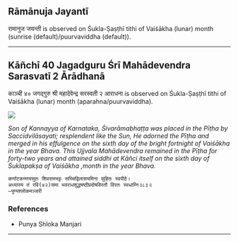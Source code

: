 ## Rāmānuja Jayantī
रामानुज जयन्ती is observed on Śukla-Ṣaṣṭhī tithi of Vaiśākha (lunar) month (sunrise (default)/puurvaviddha (default)).



---
## Kāñchī 40 Jagadguru Śrī Mahādevendra Sarasvatī 2 Ārādhanā
काञ्ची ४० जगद्गुरु श्री महादेवेन्द्र सरस्वती २ आराधना is observed on Śukla-Ṣaṣṭhī tithi of Vaiśākha (lunar) month (aparahna/puurvaviddha).

![](https://github.com/sanskrit-coders/jyotisha/blob/master/jyotisha/panchangam/temporal/festival/images/kanchi-jagadgurus/jagadguru-40.jpg)

_Son of Kannayya of Karnataka, Śivarāmabhaṭṭa was placed in the Pīṭha by Saccidvilāsayati; resplendent like the Sun, He adorned the Pīṭha and merged in his effulgence on the sixth day of the bright fortnight of Vaiśākha in the year Bhava. This Ujjvala Mahādevendra remained in the Pīṭha for forty-two years and attained siddhi at Kāñci itself on the sixth day of Śuklapakṣa of Vaiśākha ,month in the year Bhava._

```
कर्णाटकण्णयसुतः शिवरामभट्टः सच्चिद्विलासयमिना सुहितः स्वपीठे।
अध्यास्य तं रवि(४२)समा भवराधशुद्धषष्ठीप्रदोषविरतौ विरतः स्वधाम्नि॥८३॥
—पुण्यश्लोकमञ्जरी
```
### References
* Punya Shloka Manjari


---
